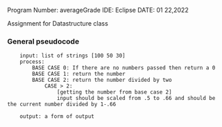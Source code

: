 Program Number:    averageGrade
IDE:               Eclipse
DATE:              01 22,2022

Assignment for Datastructure class
### General pseudocode
```
    input: list of strings [100 50 30]
    process: 
        BASE CASE 0: If there are no numbers passed then return a 0
        BASE CASE 1: return the number
        BASE CASE 2: return the number divided by two
            CASE > 2:
                [getting the number from base case 2]  
                input should be scaled from .5 to .66 and should be the current number divided by 1-.66

    output: a form of output 
```

